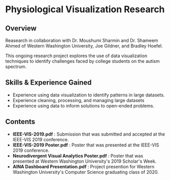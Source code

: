 # Physiological Visualization Research

## Overview
Reasearch in collaboration with Dr. Moushumi Sharmin and Dr. Shameem Ahmed of Western Washington University, Joe Gildner, and Bradley Hoefel.

This ongoing research project explores the use of data visualization techniques to identify challenges faced by college students on the autism spectrum.

## Skills & Experience Gained
- Experience using data visualization to identify patterns in large datasets.
- Experience cleaning, processing, and managing large datasets
- Experience using data to inform solutions to open-ended problems.

## Contents
- **IEEE-VIS-2019.pdf** : Submission that was submitted and accepted at the IEEE-VIS 2019 conference.
- **IEEE-VIS-2019 Poster.pdf** : Poster that was presented at the IEEE-VIS 2019 conference.
- **Neurodivergent Visual Analytics Poster.pdf** : Poster that was presented at Western Washington University's 2019 Scholar's Week.
- **AINA Dashboard Presentation.pdf** : Project presention for Western Washington University's Computer Science graduating class of 2020.
